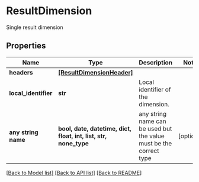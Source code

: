 # ResultDimension

Single result dimension

## Properties
Name | Type | Description | Notes
------------ | ------------- | ------------- | -------------
**headers** | [**[ResultDimensionHeader]**](ResultDimensionHeader.md) |  | 
**local_identifier** | **str** | Local identifier of the dimension. | 
**any string name** | **bool, date, datetime, dict, float, int, list, str, none_type** | any string name can be used but the value must be the correct type | [optional]

[[Back to Model list]](../README.md#documentation-for-models) [[Back to API list]](../README.md#documentation-for-api-endpoints) [[Back to README]](../README.md)


